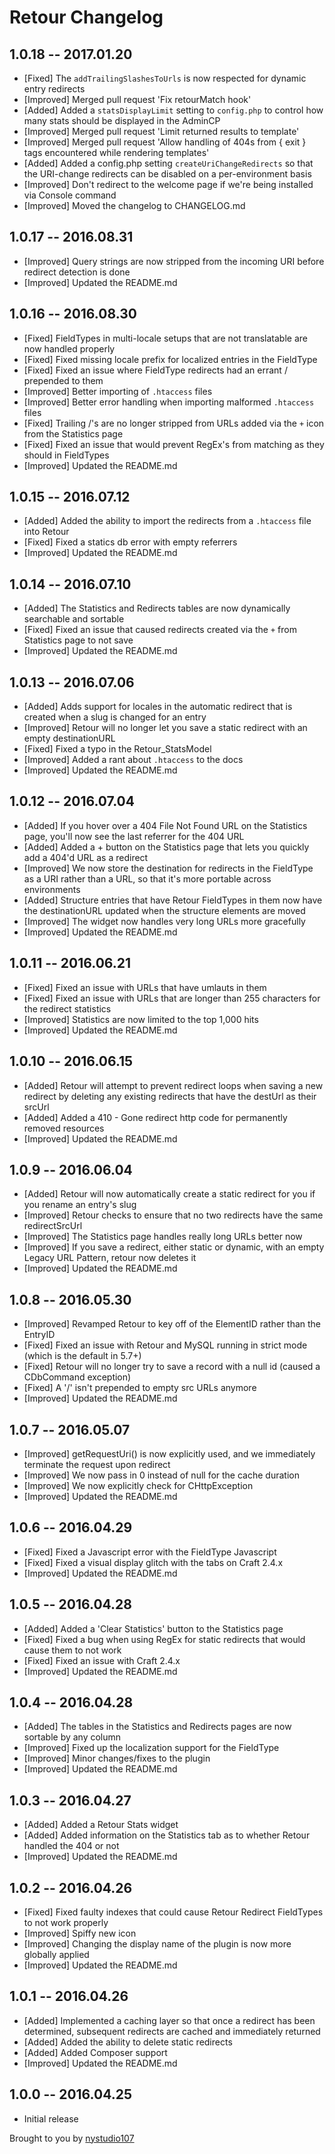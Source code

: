 # Retour Changelog

## 1.0.18 -- 2017.01.20

* [Fixed] The `addTrailingSlashesToUrls` is now respected for dynamic entry redirects
* [Improved] Merged pull request 'Fix retourMatch hook'
* [Added] Added a `statsDisplayLimit` setting to `config.php` to control how many stats should be displayed in the AdminCP
* [Improved] Merged pull request 'Limit returned results to template'
* [Improved] Merged pull request 'Allow handling of 404s from { exit } tags encountered while rendering templates'
* [Added] Added a config.php setting `createUriChangeRedirects` so that the URI-change redirects can be disabled on a per-environment basis
* [Improved] Don't redirect to the welcome page if we're being installed via Console command
* [Improved] Moved the changelog to CHANGELOG.md

## 1.0.17 -- 2016.08.31

* [Improved] Query strings are now stripped from the incoming URI before redirect detection is done
* [Improved] Updated the README.md

## 1.0.16 -- 2016.08.30

* [Fixed] FieldTypes in multi-locale setups that are not translatable are now handled properly
* [Fixed] Fixed missing locale prefix for localized entries in the FieldType
* [Fixed] Fixed an issue where FieldType redirects had an errant / prepended to them
* [Improved] Better importing of `.htaccess` files
* [Improved] Better error handling when importing malformed `.htaccess` files
* [Fixed] Trailing /'s are no longer stripped from URLs added via the `+` icon from the Statistics page
* [Fixed] Fixed an issue that would prevent RegEx's from matching as they should in FieldTypes
* [Improved] Updated the README.md

## 1.0.15 -- 2016.07.12

* [Added] Added the ability to import the redirects from a `.htaccess` file into Retour
* [Fixed] Fixed a statics db error with empty referrers
* [Improved] Updated the README.md

## 1.0.14 -- 2016.07.10

* [Added] The Statistics and Redirects tables are now dynamically searchable and sortable
* [Fixed] Fixed an issue that caused redirects created via the `+` from Statistics page to not save
* [Improved] Updated the README.md

## 1.0.13 -- 2016.07.06

* [Added] Adds support for locales in the automatic redirect that is created when a slug is changed for an entry
* [Improved] Retour will no longer let you save a static redirect with an empty destinationURL
* [Fixed] Fixed a typo in the Retour_StatsModel
* [Improved] Added a rant about `.htaccess` to the docs
* [Improved] Updated the README.md

## 1.0.12 -- 2016.07.04

* [Added] If you hover over a 404 File Not Found URL on the Statistics page, you'll now see the last referrer for the 404 URL
* [Added] Added a + button on the Statistics page that lets you quickly add a 404'd URL as a redirect
* [Improved] We now store the destination for redirects in the FieldType as a URI rather than a URL, so that it's more portable across environments
* [Added] Structure entries that have Retour FieldTypes in them now have the destinationURL updated when the structure elements are moved
* [Improved] The widget now handles very long URLs more gracefully
* [Improved] Updated the README.md

## 1.0.11 -- 2016.06.21

* [Fixed] Fixed an issue with URLs that have umlauts in them
* [Fixed] Fixed an issue with URLs that are longer than 255 characters for the redirect statistics
* [Improved] Statistics are now limited to the top 1,000 hits
* [Improved] Updated the README.md

## 1.0.10 -- 2016.06.15

* [Added] Retour will attempt to prevent redirect loops when saving a new redirect by deleting any existing redirects that have the destUrl as their srcUrl
* [Added] Added a 410 - Gone redirect http code for permanently removed resources
* [Improved] Updated the README.md

## 1.0.9 -- 2016.06.04

* [Added] Retour will now automatically create a static redirect for you if you rename an entry's slug
* [Improved] Retour checks to ensure that no two redirects have the same redirectSrcUrl
* [Improved] The Statistics page handles really long URLs better now
* [Improved] If you save a redirect, either static or dynamic, with an empty Legacy URL Pattern, retour now deletes it
* [Improved] Updated the README.md

## 1.0.8 -- 2016.05.30

* [Improved] Revamped Retour to key off of the ElementID rather than the EntryID
* [Fixed] Fixed an issue with Retour and MySQL running in strict mode (which is the default in 5.7+)
* [Fixed] Retour will no longer try to save a record with a null id (caused a CDbCommand exception)
* [Fixed] A '/' isn't prepended to empty src URLs anymore
* [Improved] Updated the README.md

## 1.0.7 -- 2016.05.07

* [Improved] getRequestUri() is now explicitly used, and we immediately terminate the request upon redirect
* [Improved] We now pass in 0 instead of null for the cache duration
* [Improved] We now explicitly check for CHttpException
* [Improved] Updated the README.md

## 1.0.6 -- 2016.04.29

* [Fixed] Fixed a Javascript error with the FieldType Javascript
* [Fixed] Fixed a visual display glitch with the tabs on Craft 2.4.x
* [Improved] Updated the README.md

## 1.0.5 -- 2016.04.28

* [Added] Added a 'Clear Statistics' button to the Statistics page
* [Fixed] Fixed a bug when using RegEx for static redirects that would cause them to not work
* [Fixed] Fixed an issue with Craft 2.4.x
* [Improved] Updated the README.md

## 1.0.4 -- 2016.04.28

* [Added] The tables in the Statistics and Redirects pages are now sortable by any column
* [Improved] Fixed up the localization support for the FieldType
* [Improved] Minor changes/fixes to the plugin
* [Improved] Updated the README.md

## 1.0.3 -- 2016.04.27

* [Added] Added a Retour Stats widget
* [Added] Added information on the Statistics tab as to whether Retour handled the 404 or not
* [Improved] Updated the README.md

## 1.0.2 -- 2016.04.26

* [Fixed] Fixed faulty indexes that could cause Retour Redirect FieldTypes to not work properly
* [Improved] Spiffy new icon
* [Improved] Changing the display name of the plugin is now more globally applied
* [Improved] Updated the README.md

## 1.0.1 -- 2016.04.26

* [Added] Implemented a caching layer so that once a redirect has been determined, subsequent redirects are cached and immediately returned
* [Added] Added the ability to delete static redirects
* [Added] Added Composer support
* [Improved] Updated the README.md

## 1.0.0 -- 2016.04.25

* Initial release

Brought to you by [nystudio107](http://nystudio107.com)